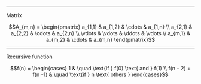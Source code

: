 

---

Matrix

```math
A_{m,n} = 
 \begin{pmatrix}
  a_{1,1} & a_{1,2} & \cdots & a_{1,n} \\
  a_{2,1} & a_{2,2} & \cdots & a_{2,n} \\
  \vdots  & \vdots  & \ddots & \vdots  \\
  a_{m,1} & a_{m,2} & \cdots & a_{m,n} 
 \end{pmatrix}
```


---

Recursive function

```math
f(n) =
  \begin{cases}
    1       & \quad \text{if } f(0) \text{ and } f(1) \\
    f(n - 2) + f(n -1)  & \quad \text{if } n \text{ others }
  \end{cases}
```
